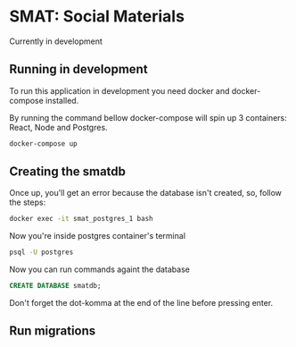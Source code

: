 # SMAT: Social Materials

Currently in development

## Running in development

To run this application in development you need docker and docker-compose installed.<br/>

By running the command bellow docker-compose will spin up 3 containers: React, Node and Postgres.<br/>

```bash
docker-compose up
```

## Creating the smatdb

Once up, you'll get an error because the database isn't created, so, follow the steps:

```bash
docker exec -it smat_postgres_1 bash
```
Now you're inside postgres container's terminal

```bash
psql -U postgres
```

Now you can run commands againt the database

```sql
CREATE DATABASE smatdb;
```

Don't forget the dot-komma at the end of the line before pressing enter.

## Run migrations